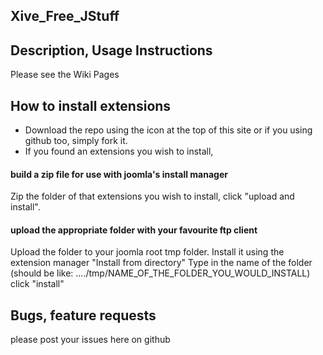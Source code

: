 Xive_Free_JStuff
-----------------

## Description, Usage Instructions
Please see the Wiki Pages

## How to install extensions
- Download the repo using the icon at the top of this site or if you using github too, simply fork it.
- If you found an extensions you wish to install,

#### build a zip file for use with joomla's install manager
Zip the folder of that extensions you wish to install, click "upload and install".

#### upload the appropriate folder with your favourite ftp client
Upload the folder to your joomla root tmp folder. Install it using the extension manager "Install from directory"
Type in the name of the folder (should be like: ..../tmp/NAME_OF_THE_FOLDER_YOU_WOULD_INSTALL)
click "install"

## Bugs, feature requests
please post your issues here on github